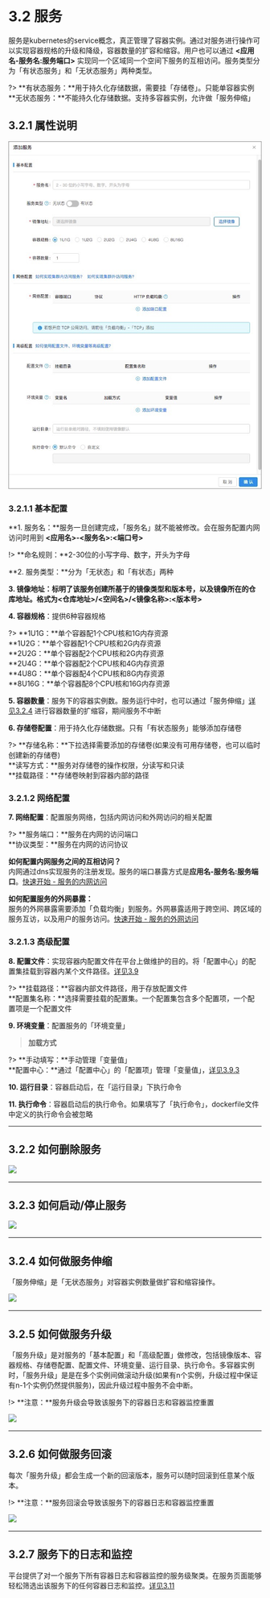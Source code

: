 # 3.2 服务
服务是kubernetes的service概念，真正管理了容器实例。通过对服务进行操作可以实现容器规格的升级和降级，容器数量的扩容和缩容。用户也可以通过 **<应用名-服务名:服务端口>** 实现同一个区域同一个空间下服务的互相访问。服务类型分为「有状态服务」和「无状态服务」两种类型。

?> **有状态服务：**用于持久化存储数据，需要挂「存储卷」。只能单容器实例    
   **无状态服务：**不能持久化存储数据。支持多容器实例，允许做「服务伸缩」

## 3.2.1 属性说明
![](_figures/quick-start/create-app-5.png) 

### 3.2.1.1 基本配置

**1. 服务名：**服务一旦创建完成，「服务名」就不能被修改。会在服务配置内网访问时用到 **<应用名>-<服务名>:<端口号>**

!> **命名规则：**2-30位的小写字母、数字，开头为字母

**2. 服务类型：**分为「无状态」和「有状态」两种

**3. 镜像地址：**标明了该服务创建所基于的镜像类型和版本号，以及镜像所在的仓库地址。格式为**<仓库地址>/<空间名>/<镜像名称>:<版本号>**

**4. 容器规格**：提供6种容器规格

?> **1U1G：**单个容器配1个CPU核和1G内存资源  
   **1U2G：**单个容器配1个CPU核和2G内存资源  
   **2U2G：**单个容器配2个CPU核和2G内存资源  
   **2U4G：**单个容器配2个CPU核和4G内存资源    
   **4U8G：**单个容器配4个CPU核和8G内存资源    
   **8U16G：**单个容器配8个CPU核和16G内存资源

**5. 容器数量**：服务下的容器实例数。服务运行中时，也可以通过「服务伸缩」[详见3.2.4](#jump4) 进行容器数量的扩缩容，期间服务不中断

**6. 存储卷配置**：用于持久化存储数据。只有「有状态服务」能够添加存储卷

?> **存储名称：**下拉选择需要添加的存储卷(如果没有可用存储卷，也可以临时创建新的存储卷)    
   **读写方式：**服务对存储卷的操作权限，分读写和只读   
   **挂载路径：**存储卷映射到容器内部的路径  

### 3.2.1.2 网络配置 
**7. 网络配置**：配置服务网络，包括内网访问和外网访问的相关配置

?> **服务端口：**服务在内网的访问端口    
   **协议类型：**服务在内网的访问协议

**如何配置内网服务之间的互相访问？**    
内网通过dns实现服务的注册发现。服务的端口暴露方式是**应用名-服务名:服务端口**。[快速开始 - 服务的内网访问](quick-start/cluster-app.md)

**如何配置服务的外网暴露：**    
服务的外网暴露需要添加「负载均衡」到服务。外网暴露适用于跨空间、跨区域的服务互访，以及用户的服务访问。[快速开始 - 服务的外网访问](quick-start/cluster-app.md)

### 3.2.1.3 高级配置
**8. 配置文件**：实现容器内配置文件在平台上做维护的目的。将「配置中心」的配置集挂载到容器内某个文件路径。[详见3.9](user-guide/configmap.md)

?> **挂载路径：**容器内部文件路径，用于存放配置文件    
   **配置集名称：**选择需要挂载的配置集。一个配置集包含多个配置项，一个配置项是一个配置文件
   
**9. 环境变量**：配置服务的「环境变量」

> **加载方式**

?> **手动填写：**手动管理「变量值」  
   **配置中心：**通过「配置中心」的「配置项」管理「变量值」，[详见3.9.3](https://kirk-enterprise.github.io/kirk-docs/#/user-guide/configmap?id=_3103-环境变量中的应用)

**10. 运行目录**：容器启动后，在「运行目录」下执行命令

**11. 执行命令**：容器启动后的执行命令。如果填写了「执行命令」，dockerfile文件中定义的执行命令会被忽略
***

## 3.2.2 如何删除服务

![](_figures/user-guide/service-delete.gif)
***

## 3.2.3 如何启动/停止服务

![](_figures/user-guide/service-start-stop.gif)
***

## <span id="jump4">3.2.4 如何做服务伸缩</span>

「服务伸缩」是「无状态服务」对容器实例数量做扩容和缩容操作。

![](_figures/user-guide/service-scale.gif)
***

## 3.2.5 如何做服务升级

「服务升级」是对服务的「基本配置」和「高级配置」做修改，包括镜像版本、容器规格、存储卷配置、配置文件、环境变量、运行目录、执行命令。多容器实例时，「服务升级」是是在多个实例间做滚动升级(如果有n个实例，升级过程中保证有n-1个实例仍然提供服务)，因此升级过程中服务不会中断。

!> **注意：**服务升级会导致该服务下的容器日志和容器监控重置

![](_figures/user-guide/service-upgrade.gif)

***
## 3.2.6 如何做服务回滚

每次「服务升级」都会生成一个新的回滚版本，服务可以随时回滚到任意某个版本。

!> **注意：**服务回滚会导致该服务下的容器日志和容器监控重置

![](_figures/user-guide/service-rollback.gif)

***
## 3.2.7 服务下的日志和监控
平台提供了对一个服务下所有容器日志和容器监控的服务级聚类。在服务页面能够轻松筛选出该服务下的任何容器日志和监控。[详见3.11](user-guide/log-and-monitor.md)







